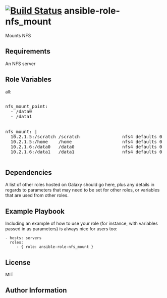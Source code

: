 [![Build Status](https://travis-ci.org/CSC-IT-Center-for-Science/ansible-role-nfs_mount.svg)](https://travis-ci.org/CSC-IT-Center-for-Science/ansible-role-nfs_mount)
ansible-role-nfs_mount
=========

Mounts NFS 

Requirements
------------

An NFS server

Role Variables
--------------

all:
<pre>

nfs_mount_point:
  - /data0
  - /data1


nfs_mount: |
  10.2.1.5:/scratch /scratch                nfs4 defaults 0 0
  10.2.1.5:/home    /home                   nfs4 defaults 0 0
  10.2.1.6:/data0   /data0                  nfs4 defaults 0 0
  10.2.1.6:/data1   /data1                  nfs4 defaults 0 0

</pre>

Dependencies
------------

A list of other roles hosted on Galaxy should go here, plus any details in regards to parameters that may need to be set for other roles, or variables that are used from other roles.

Example Playbook
----------------

Including an example of how to use your role (for instance, with variables passed in as parameters) is always nice for users too:

    - hosts: servers
      roles:
         - { role: ansible-role-nfs_mount }

License
-------

MIT

Author Information
------------------
